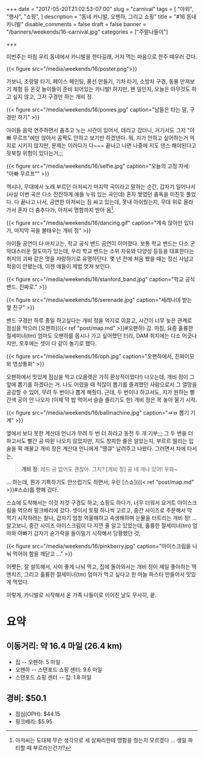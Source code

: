 +++
date = "2017-05-20T21:02:53-07:00"
slug = "carnival"
tags = [
    "야외",
    "행사",
    "쇼핑",
]
description = "동네 카니발, 오팬하, 그리고 쇼핑"
title = "#16 동네 카니발"
disable_comments = false
draft = false
banner = "/banners/weekends/16-carnival.jpg"
categories = ["주말나들이"]

+++

이번주는 마침 우리 동네에서 카니발을 한다길래, 거저 먹는 마음으로 한주
떼우러 갔다.

{{< figure src="/media/weekends/16/poster.png">}}

가보니, 조랑말 타기, 페이스 페인팅, 풍선 만들기, 기차 타기, 소방차 구경,
동물 만져보기 체험 등 온갖 놀이들이 준비 되어있는 카니발!
하지만, 왠 일인지, 오늘은 아무것도 하고 싶지 않고, 그저 구경만 하는 개비 정.

{{< figure src="/media/weekends/16/ponies.jpg"
   caption="남들은 타는 말, 구경만 하기" >}}

아이들 음악 연주하면서 춤추고 노는 시간이 있어서, 데리고 갔더니, 거기서도 그저
"아빠 무르프"에만 앉아서 꼼짝도 안하고 보기만 하겠댄다. 뭐, 지가 안하고
싶어하는거 억지로 시키지 않지만, 문제는 이러다가 다~~~ 끝나고 나면 나중에
지도 댄스 해야된다고 뒷북칠 위험이 있다는거;;;

{{< figure src="/media/weekends/16/selfie.jpg"
   caption="오늘의 고정 자세: \"아빠 무르프\"" >}}

역시나, 무대에서 노래 부르던 아저씨가 마지막 곡이라고 말하는 순간, 갑자기
일어나서 (사실 이번 곡은 다소 잔잔하게 애들 누워 있는 곡인데) 혼자 쌓였던 춤독을
미친듯 풀었다.
다 끝나고 나서, 공연한 아저씨는 짐 싸고 있는데, 못내 아쉬웠는지, 무대 위로
올라가서 혼자 더 춤추다가, 아저씨 명함까지 받아 옴[^1].
[^1]: 아저씨는 도대체 무슨 생각으로 세 살짜리한테 명함을 줬는지 모르겠다 … 생일 파티할 때 부르라는건가?

{{< figure src="/media/weekends/16/dancing.gif"
   caption="계속 앉아만 있다가, 마지막 곡을 불태우는 개비 정" >}}

아이들 공연이 다 마치고는, 학교 공식 밴드 공연이 이어졌다.
보통 학교 밴드는 다소 군악대스러운 절도미가 있는데, 우리 학교 밴드는 소위 자유와
다양성 등등을 대표한다는 취지의 괴짜 같은 멋을 자랑하기로 유명하단다.
몇 년 전에 처음 봤을 때는 정신 사납고 적응이 안됐는데, 이젠 얘들이 제법 멋져 
보인다.

{{< figure
  src="/media/weekends/16/stanford_band.jpg"
  caption="학교 공식 밴드. 진짜로." >}}

{{< figure
  src="/media/weekends/16/serenade.jpg"
  caption="세레나데 받는 옆 친구" >}}

밴드 구경만 하루 종일 하고싶다는 개비 정을 억지로 이끌고, 시간이 너무 늦은
관계로 점심을 먹으러 [오팬하]({{< ref "post/map.md" >}}#오팬하) 감.
마침, 요즘 훌륭한 절세미녀(tm) 엄마도 오팬하를 몹시나 가고 싶어했던 터라, DAM
취지에는 다소 어긋나지만, 오후에는 셋이 다 같이 놀기로 했다. 

{{< figure src="/media/weekends/16/oph.jpg"
   caption="오팬하에서, 진짜이모와 영상통화" >}}

오팬하에서 맛있게 점심을 먹고 (오믈렛은 가히 환상적이었다!) 나오는데, 개비 정이
그 앞에 뽑기를 하겠다는 거. 나도 어렸을 때 적잖이 뽑기를 즐겨했던 사람으로서
그 열망을 공감할 수 있어, 무려 두 번이나 뽑게 해줬다. 
근데, 두 번이나 하고서도, 지가 원하는 빨간색 공이 안 나오자 (이제 막 밥 먹어서
슬슬 졸리기도 한) 개비 정은 목 놓아 울기 시작.

{{< figure src="/media/weekends/16/ballmachine.jpg"
   caption="ㅆㅂ 뽑기 기계" >}}

옆에서 보다 못한 계산대 언니가 무려 두 번 더 하라고 동전 두 개 기부;;;
그 두 번을 더 하고서도 빨간 공 따윈 나오지 않았지만, 지도 창피한 줄은 알았는지,
부르르 떨리는 입술을 꽉 깨물고 개비 정은 계산대 언니에게 "땡큐" 날려주고 나왔다.
그러면서 차에 타서는,

> **개비 정**: 레드 공 없어도 괜찮아. 그치? [개비 정] 공 네 개나 있어! 우와~

… 하는데, 뭔가 기특하기도 안쓰럽기도 하면서, 우린 [스쇼]({{< ref 
"post/map.md" >}}#스쇼)를 향해 갔다.

스쇼에 도착해서는 이것 저것 구경도 하고, 쇼핑도 하다가, 너무 더워서 요거트 
아이스크림을 먹으러 핑크베리에 갔다. 셋이서 토핑 하나씩 고르고, 중간 사이즈로 
주문해서 막 먹기 시작하려는 찰나, 갑자기 엄청 억울해하고 속생해하며 눈물을 
터트리는 개비 정! … 알고보니, 중간 사이즈 아이스크림이 다 지껀 줄 알고 있었는데,
훌륭한 절세미녀(tm) 엄마와 아빠가 갑자기 숟가락을 들이밀기 시작해서 당황했던 것;

{{< figure src="/media/weekends/16/pinkberry.jpg"
   caption="아이스크림을 나눠 먹어야 함을 깨닫고 …" >}}

어쨋든, 잘 설득해서, 사이 좋게 나눠 먹고, 집에 돌아와서는 개비 정이 제일 
좋아하는 맥앤치즈, 그리고 훌륭한 절세미녀(tm) 엄마가 먹고 싶다고 한 마늘 파스타
만들어서 맛있게 먹었다. 

이렇게, 카니발로 시작해서 온 가족 나들이로 이어진 날도 무사히, 끝.

# 요약

## 이동거리: 약 16.4 마일 (26.4 km)

- 집 -- 오팬하: 5 마일
- 오팬하 -- 스탠포드 쇼핑 센터: 9.6 마일
- 스탠포드 쇼핑 센터 -- 집: 1.8 마일

## 경비: $50.1

- 점심(OPH): $44.15
- 핑크베리: $5.95
